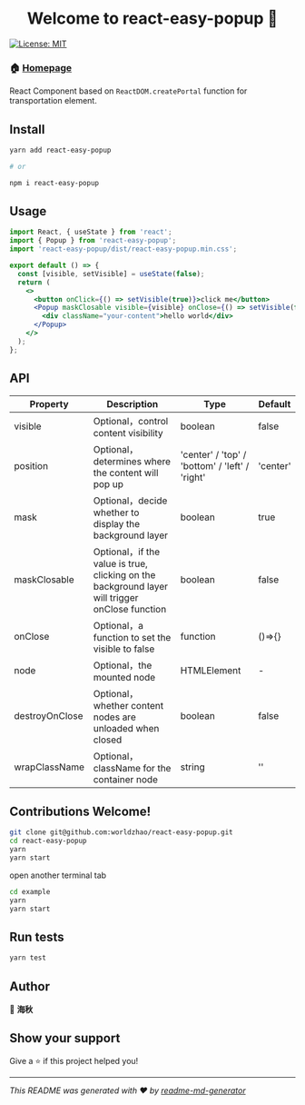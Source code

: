 <h1 align="center">Welcome to react-easy-popup 👋</h1>
<p>
  <a href="#" target="_blank">
    <img alt="License: MIT" src="https://img.shields.io/badge/License-MIT-yellow.svg" />
  </a>
</p>

### 🏠 [Homepage](https://worldzhao.github.io/react-easy-popup)

React Component based on `ReactDOM.createPortal` function for transportation element.

## Install

```sh
yarn add react-easy-popup

# or

npm i react-easy-popup
```

## Usage

```jsx
import React, { useState } from 'react';
import { Popup } from 'react-easy-popup';
import 'react-easy-popup/dist/react-easy-popup.min.css';

export default () => {
  const [visible, setVisible] = useState(false);
  return (
    <>
      <button onClick={() => setVisible(true)}>click me</button>
      <Popup maskClosable visible={visible} onClose={() => setVisible(false)}>
        <div className="your-content">hello world</div>
      </Popup>
    </>
  );
};
```

## API

| Property       | Description                                                                                    | Type                                           | Default  |
| -------------- | ---------------------------------------------------------------------------------------------- | ---------------------------------------------- | -------- |
| visible        | Optional，control content visibility                                                           | boolean                                        | false    |
| position       | Optional，determines where the content will pop up                                             | 'center' / 'top' / 'bottom' / 'left' / 'right' | 'center' |
| mask           | Optional，decide whether to display the background layer                                       | boolean                                        | true     |
| maskClosable   | Optional，if the value is true, clicking on the background layer will trigger onClose function | boolean                                        | false    |
| onClose        | Optional，a function to set the visible to false                                               | function                                       | ()=>{}   |
| node           | Optional，the mounted node                                                                     | HTMLElement                                    | -        |
| destroyOnClose | Optional，whether content nodes are unloaded when closed                                       | boolean                                        | false    |
| wrapClassName  | Optional，className for the container node                                                     | string                                         | ''       |

## Contributions Welcome!

```sh
git clone git@github.com:worldzhao/react-easy-popup.git
cd react-easy-popup
yarn
yarn start
```

open another terminal tab

```sh
cd example
yarn
yarn start
```

## Run tests

```sh
yarn test
```

## Author

👤 **海秋**

## Show your support

Give a ⭐️ if this project helped you!

---

_This README was generated with ❤️ by [readme-md-generator](https://github.com/kefranabg/readme-md-generator)_
